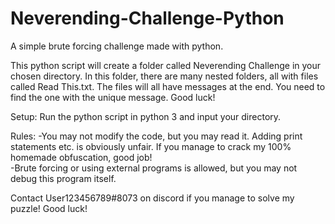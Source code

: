 # Neverending-Challenge-Python
A simple brute forcing challenge made with python.

This python script will create a folder called Neverending Challenge in your chosen directory.  In this folder, there are many nested folders, all with files called Read This.txt. The files will all have messages at the end. You need to find the one with the unique message. Good luck!

Setup: Run the python script in python 3 and input your directory.

Rules:
-You may not modify the code, but you may read it. Adding print statements etc. is obviously unfair. If you manage to crack my 100% homemade obfuscation, good job!\
-Brute forcing or using external programs is allowed, but you may not debug this program itself.

Contact User123456789#8073 on discord if you manage to solve my puzzle! Good luck!    
